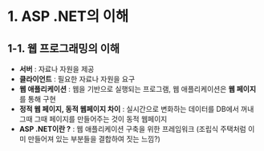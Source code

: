 # 1. ASP .NET의 이해

## 1-1. 웹 프로그래밍의 이해
- **서버** : 자료나 자원을 제공
- **클라이언트** : 필요한 자료나 자원을 요구
- **웹 애플리케이션** : 웹을 기반으로 실행되는 프로그램, 웹 애플리케이션은 **웹 페이지**를 통해 구현
- **정적 웹 페이지, 동적 웹페이지 차이** : 실시간으로 변화하는 데이터를 DB에서 꺼내 그때 그때 페이지를 만들어주는 것이 동적 웹페이지
- **ASP .NET이란 ?** : 웹 애플리케이션 구축을 위한 프레임워크 (조립식 주택처럼 이미 만들어져 있는 부분들을 결합하여 짓는 느낌?)
